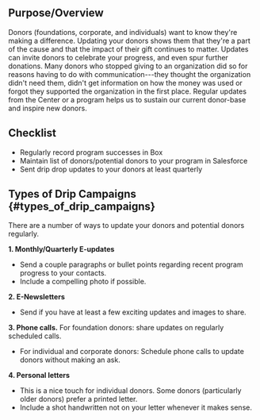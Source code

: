 ## Purpose/Overview

Donors (foundations, corporate, and individuals) want to know they're
making a difference. Updating your donors shows them that they're a part
of the cause and that the impact of their gift continues to matter.
Updates can invite donors to celebrate your progress, and even spur
further donations. Many donors who stopped giving to an organization did
so for reasons having to do with communication---they thought the
organization didn't need them, didn't get information on how the money
was used or forgot they supported the organization in the first place.
Regular updates from the Center or a program helps us to sustain our
current donor-base and inspire new donors.

## Checklist

-   Regularly record program successes in Box
-   Maintain list of donors/potential donors to your program in
    Salesforce
-   Sent drip drop updates to your donors at least quarterly

## Types of Drip Campaigns {#types_of_drip_campaigns}

There are a number of ways to update your donors and potential donors
regularly.

**1. Monthly/Quarterly E-updates**

-   Send a couple paragraphs or bullet points regarding recent program
    progress to your contacts.
-   Include a compelling photo if possible.

**2. E-Newsletters**

-   Send if you have at least a few exciting updates and images to
    share.

**3. Phone calls.** For foundation donors: share updates on regularly
scheduled calls.

-   For individual and corporate donors: Schedule phone calls to update
    donors without making an ask.

**4. Personal letters**

-   This is a nice touch for individual donors. Some donors
    (particularly older donors) prefer a printed letter.
-   Include a shot handwritten not on your letter whenever it makes
    sense.
